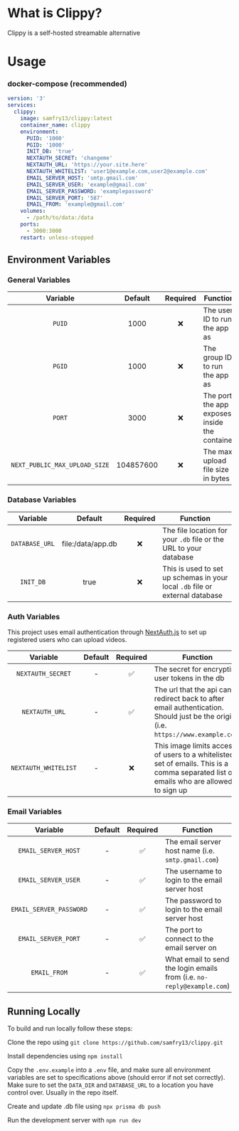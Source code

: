 # What is Clippy?

Clippy is a self-hosted streamable alternative

# Usage

### docker-compose (recommended)

```yaml
version: '3'
services:
  clippy:
    image: samfry13/clippy:latest
    container_name: clippy
    environment:
      PUID: '1000'
      PGID: '1000'
      INIT_DB: 'true'
      NEXTAUTH_SECRET: 'changeme'
      NEXTAUTH_URL: 'https://your.site.here'
      NEXTAUTH_WHITELIST: 'user1@example.com,user2@example.com'
      EMAIL_SERVER_HOST: 'smtp.gmail.com'
      EMAIL_SERVER_USER: 'example@gmail.com'
      EMAIL_SERVER_PASSWORD: 'examplepassword'
      EMAIL_SERVER_PORT: '587'
      EMAIL_FROM: 'example@gmail.com'
    volumes:
      - /path/to/data:/data
    ports:
      - 3000:3000
    restart: unless-stopped
```

## Environment Variables

### General Variables

|           Variable            |  Default  | Required | Function                                      |
| :---------------------------: | :-------: | :------: | --------------------------------------------- |
|            `PUID`             |   1000    | ❌       | The user ID to run the app as                 |
|            `PGID`             |   1000    | ❌       | The group ID to run the app as                |
|            `PORT`             |   3000    | ❌       | The port the app exposes inside the container |
| `NEXT_PUBLIC_MAX_UPLOAD_SIZE` | 104857600 | ❌       | The max upload file size in bytes             |

### Database Variables

|    Variable    |      Default      | Required | Function                                                                     |
| :------------: | :---------------: | :------: | ---------------------------------------------------------------------------- |
| `DATABASE_URL` | file:/data/app.db | ❌       | The file location for your `.db` file or the URL to your database            |
|   `INIT_DB`    |       true        | ❌       | This is used to set up schemas in your local `.db` file or external database |

### Auth Variables

This project uses email authentication through [NextAuth.js](https://next-auth.js.org/) to set up registered users who can upload videos.

|       Variable       | Default | Required | Function                                                                                                                              |
| :------------------: | :-----: | :------: | ------------------------------------------------------------------------------------------------------------------------------------- |
|  `NEXTAUTH_SECRET`   |    -    | ✅       | The secret for encrypting user tokens in the db                                                                                       |
|    `NEXTAUTH_URL`    |    -    | ✅       | The url that the api can redirect back to after email authentication. Should just be the origin (i.e. `https://www.example.com`)      |
| `NEXTAUTH_WHITELIST` |    -    | ❌       | This image limits access of users to a whitelisted set of emails. This is a comma separated list of emails who are allowed to sign up |

### Email Variables

|        Variable         | Default | Required | Function                                                               |
| :---------------------: | :-----: | :------: | ---------------------------------------------------------------------- |
|   `EMAIL_SERVER_HOST`   |    -    | ✅       | The email server host name (i.e. `smtp.gmail.com`)                     |
|   `EMAIL_SERVER_USER`   |    -    | ✅       | The username to login to the email server host                         |
| `EMAIL_SERVER_PASSWORD` |    -    | ✅       | The password to login to the email server host                         |
|   `EMAIL_SERVER_PORT`   |    -    | ✅       | The port to connect to the email server on                             |
|      `EMAIL_FROM`       |    -    | ✅       | What email to send the login emails from (i.e. `no-reply@example.com`) |

## Running Locally

To build and run locally follow these steps:

Clone the repo using `git clone https://github.com/samfry13/clippy.git`

Install dependencies using `npm install`

Copy the `.env.example` into a `.env` file, and make sure all environment variables are set to specifications above (should error if not set correctly). Make sure to set the `DATA_DIR` and `DATABASE_URL` to a location you have control over. Usually in the repo itself.

Create and update .db file using `npx prisma db push`

Run the development server with `npm run dev`
